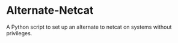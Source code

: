 # Alternate-Netcat

A Python script to set up an alternate to netcat on systems without privileges.

